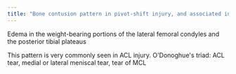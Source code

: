 ```yaml
---
title: "Bone contusion pattern in pivot-shift injury, and associated injuries"
---
```

Edema in the weight-bearing portions of the lateral femoral condyles and the posterior tibial plateaus

This pattern is very commonly seen in ACL injury.
O'Donoghue's triad: ACL tear, medial or lateral meniscal tear, tear of MCL

